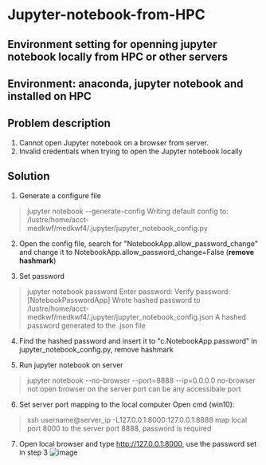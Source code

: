 # Jupyter-notebook-from-HPC
## Environment setting for openning jupyter notebook locally from HPC or other servers

## Environment: anaconda, jupyter notebook and installed on HPC

## Problem description
1. Cannot open Jupyter notebook on a browser from server.
2. Invalid credentials when trying to open the Jupyter notebook locally

## Solution
1. Generate a configure file
> jupyter notebook --generate-config
> Writing default config to: /lustre/home/acct-medkwf/medkwf4/.jupyter/jupyter_notebook_config.py

2. Open the config file, search for "NotebookApp.allow_password_change" and change it to NotebookApp.allow_password_change=False (**remove hashmark**)

3. Set password
> jupyter notebook password
> Enter password:
> Verify password:
> [NotebookPasswordApp] Wrote hashed password to /lustre/home/acct-medkwf/medkwf4/.jupyter/jupyter_notebook_config.json
A hashed password generated to the .json file

4. Find the hashed password and insert it to "c.NotebookApp.password" in jupyter_notebook_config.py, remove hashmark

5. Run jupyter notebook on server
> jupyter notebook --no-browser --port=8888 --ip=0.0.0.0
no-browser not open browser on the server
port can be any accessibale port

6. Set server port mapping to the local computer
Open cmd (win10):
> ssh username@server_ip -L127.0.0.1:8000:127.0.0.1:8888
map local port 8000 to the server port 8888, password is required

7. Open local browser and type http://127.0.0.1:8000, use the password set in step 3
![image](https://user-images.githubusercontent.com/72248852/158754331-ba8c9c01-514c-46de-ad8c-603978df80de.png)





